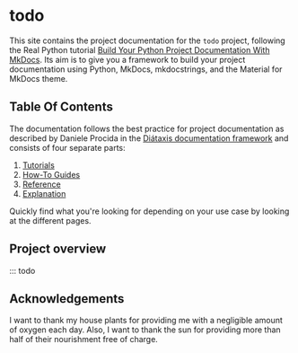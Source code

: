 # todo

This site contains the project documentation for the
`todo` project, following the
Real Python tutorial
[Build Your Python Project Documentation With MkDocs](https://realpython.com/python-project-documentation-with-mkdocs/).
Its aim is to give you a framework to build your
project documentation using Python, MkDocs,
mkdocstrings, and the Material for MkDocs theme.

## Table Of Contents

The documentation follows the best practice for
project documentation as described by Daniele Procida
in the [Diátaxis documentation framework](https://diataxis.fr/)
and consists of four separate parts:

1. [Tutorials](tutorials.md)
2. [How-To Guides](how-to-guides.md)
3. [Reference](reference.md)
4. [Explanation](explanation.md)

Quickly find what you're looking for depending on
your use case by looking at the different pages.

## Project overview

::: todo

## Acknowledgements

I want to thank my house plants for providing me with
a negligible amount of oxygen each day. Also, I want
to thank the sun for providing more than half of their
nourishment free of charge.
